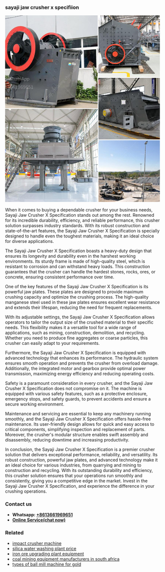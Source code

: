 <h3>sayaji jaw crusher x specifiion</h3><img src='1702950444.jpg' alt=''><p>When it comes to buying a dependable crusher for your business needs, Sayaji Jaw Crusher X Specification stands out among the rest. Renowned for its incredible durability, efficiency, and reliable performance, this crusher solution surpasses industry standards. With its robust construction and state-of-the-art features, the Sayaji Jaw Crusher X Specification is specially designed to handle even the toughest materials, making it an ideal choice for diverse applications.</p><p>The Sayaji Jaw Crusher X Specification boasts a heavy-duty design that ensures its longevity and durability even in the harshest working environments. Its sturdy frame is made of high-quality steel, which is resistant to corrosion and can withstand heavy loads. This construction guarantees that the crusher can handle the hardest stones, rocks, ores, or concrete, ensuring consistent performance over time.</p><p>One of the key features of the Sayaji Jaw Crusher X Specification is its powerful jaw plates. These plates are designed to provide maximum crushing capacity and optimize the crushing process. The high-quality manganese steel used in these jaw plates ensures excellent wear resistance and extends their lifespan, reducing the need for frequent replacements.</p><p>With its adjustable settings, the Sayaji Jaw Crusher X Specification allows operators to tailor the output size of the crushed material to their specific needs. This flexibility makes it a versatile tool for a wide range of applications, such as mining, construction, demolition, and recycling. Whether you need to produce fine aggregates or coarse particles, this crusher can easily adapt to your requirements.</p><p>Furthermore, the Sayaji Jaw Crusher X Specification is equipped with advanced technology that enhances its performance. The hydraulic system ensures smooth operation and prevents the crusher from overload damage. Additionally, the integrated motor and gearbox provide optimal power transmission, maximizing energy efficiency and reducing operating costs.</p><p>Safety is a paramount consideration in every crusher, and the Sayaji Jaw Crusher X Specification does not compromise on it. The machine is equipped with various safety features, such as a protective enclosure, emergency stops, and safety guards, to prevent accidents and ensure a secure working environment.</p><p>Maintenance and servicing are essential to keep any machinery running smoothly, and the Sayaji Jaw Crusher X Specification offers hassle-free maintenance. Its user-friendly design allows for quick and easy access to critical components, simplifying inspection and replacement of parts. Moreover, the crusher's modular structure enables swift assembly and disassembly, reducing downtime and increasing productivity.</p><p>In conclusion, the Sayaji Jaw Crusher X Specification is a premier crusher solution that delivers exceptional performance, reliability, and versatility. Its robust construction, powerful jaw plates, and advanced technology make it an ideal choice for various industries, from quarrying and mining to construction and recycling. With its outstanding durability and efficiency, this crusher solution ensures that your operations run smoothly and consistently, giving you a competitive edge in the market. Invest in the Sayaji Jaw Crusher X Specification, and experience the difference in your crushing operations.</p><h3>Contact us</h3><ul><li><strong>Whatsapp:&nbsp;<a href="https://wa.me/8613661969651">+8613661969651</a></strong></li><li><a href="https://swt.shibang-china.com/?git&amp;zhl&amp;sayaji jaw crusher x specifiion"><strong>Online Service(chat now)</strong></a></li></ul><h3>Related</h3><ul><li><a href='impact crusher machine.md'>impact crusher machine</a></li><li><a href='silica water washing plant price.md'>silica water washing plant price</a></li><li><a href='iron ore upgrading plant equipment.md'>iron ore upgrading plant equipment</a></li><li><a href='coal mining equipment manufacturers in south africa.md'>coal mining equipment manufacturers in south africa</a></li><li><a href='types of ball mill machine for gold.md'>types of ball mill machine for gold</a></li></ul>